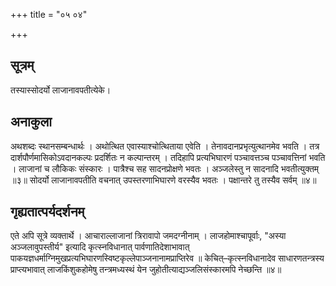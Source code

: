 +++
title = "०५ ०४"

+++
## सूत्रम्
तस्यास्सोदर्यो लाजानावपतीत्येके।

## अनाकुला
अथशब्दः स्थानसम्बन्धार्थः ।
अथोत्थित एवास्याश्चोत्थिताया एवेति ।
तेनावदानप्रभृत्युत्थानमेव भवति ।
तत्र दार्शपौर्णमासिकोऽवदानकल्पः प्रदर्शितः न कल्पान्तरम् ।
तदिहापि प्रत्यभिघारणं पञ्चावत्तञ्च पञ्चावत्तिनां भवति ।
लाजानां च लौकिकः संस्कारः ।
पात्रैश्च सह सादनप्रोक्षणे भवतः ।
अञ्जलेस्तु न सादनादि भवतीत्युक्तम् ॥३॥
सोदर्यो लाजानावपतीति वचनात् उपस्तरणाभिघारणे वरस्यैव भवतः ।
पक्षान्तरे तु तस्यैव सर्वम् ॥४॥

## गृह्यतात्पर्यदर्शनम्
एते अपि सूत्रे व्यक्तार्थे ।
आचाराल्लाजानां त्रिरावापो जमदग्नीनाम् ।
लाजहोमाश्चापूर्वाः, "अस्या अञ्जलावुपस्तीर्य" इत्यादि कृत्स्नविधानात् पार्वणातिदेशाभावात् पाकयज्ञधर्माग्निमुखप्रत्यभिघारणस्विष्टकृल्लेपाञ्जनानामप्राप्तिरेव ॥
केचित्–कृत्स्नविधानादेव साधारणतन्त्रस्य प्राप्त्यभावात् लाजकिंशुकहोमेषु तन्त्रमध्यस्थं येन जुहोतीत्याद्यञ्जलिसंस्कारमपि नेच्छन्ति ॥४॥

